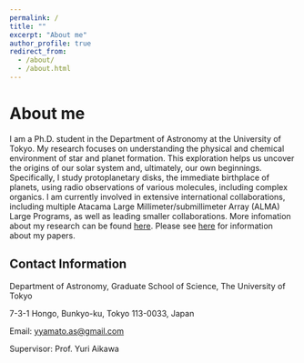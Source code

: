```yaml
---
permalink: /
title: ""
excerpt: "About me"
author_profile: true
redirect_from: 
  - /about/
  - /about.html
---
```


# About me
I am a Ph.D. student in the Department of Astronomy at the University of Tokyo. My research focuses on understanding the physical and chemical environment of star and planet formation. This exploration helps us uncover the origins of our solar system and, ultimately, our own beginnings. Specifically, I study protoplanetary disks, the immediate birthplace of planets, using radio observations of various molecules, including complex organics. I am currently involved in extensive international collaborations, including multiple Atacama Large Millimeter/submillimeter Array (ALMA) Large Programs, as well as leading smaller collaborations. More infomation about my research can be found [here](https://yyamato-as.github.io/website/research). Please see [here](https://yyamato-as.github.io/website/publications) for information about my papers. 

Contact Information
------
Department of Astronomy, Graduate School of Science, The University of Tokyo

7-3-1 Hongo, Bunkyo-ku, Tokyo 113-0033, Japan

Email: yyamato.as@gmail.com

Supervisor: Prof. Yuri Aikawa




